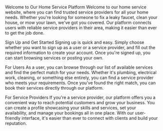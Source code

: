 Welcome to Our Home Service Platform
Welcome to our home service website, where you can find trusted service providers for all your home needs. Whether you're looking for someone to fix a leaky faucet, clean your house, or mow your lawn, we've got you covered. Our platform connects users with reliable service providers in their area, making it easier than ever to get the job done.

Sign Up and Get Started
Signing up is quick and easy. Simply choose whether you want to sign up as a user or a service provider, and fill out the required information to create your account. Once you're signed up, you can start browsing services or posting your own.

For Users
As a user, you can browse through our list of available services and find the perfect match for your needs. Whether it's plumbing, electrical work, cleaning, or something else entirely, you can find a service provider who meets your requirements. Once you've found the right match, you can book their services directly through our platform.

For Service Providers
If you're a service provider, our platform offers you a convenient way to reach potential customers and grow your business. You can create a profile showcasing your skills and services, set your availability, and manage your bookings all in one place. With our user-friendly interface, it's easier than ever to connect with clients and build your reputation.

